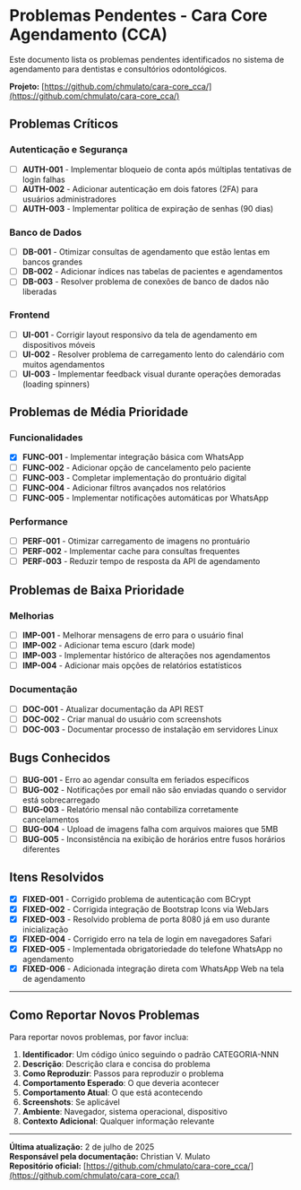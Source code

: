 # Problemas Pendentes - Cara Core Agendamento (CCA)

Este documento lista os problemas pendentes identificados no sistema de agendamento para dentistas e consultórios odontológicos.

**Projeto:** [https://github.com/chmulato/cara-core_cca/](https://github.com/chmulato/cara-core_cca/)

## Problemas Críticos

### Autenticação e Segurança

- [ ] **AUTH-001** - Implementar bloqueio de conta após múltiplas tentativas de login falhas
- [ ] **AUTH-002** - Adicionar autenticação em dois fatores (2FA) para usuários administradores
- [ ] **AUTH-003** - Implementar política de expiração de senhas (90 dias)

### Banco de Dados

- [ ] **DB-001** - Otimizar consultas de agendamento que estão lentas em bancos grandes
- [ ] **DB-002** - Adicionar índices nas tabelas de pacientes e agendamentos
- [ ] **DB-003** - Resolver problema de conexões de banco de dados não liberadas

### Frontend

- [ ] **UI-001** - Corrigir layout responsivo da tela de agendamento em dispositivos móveis
- [ ] **UI-002** - Resolver problema de carregamento lento do calendário com muitos agendamentos
- [ ] **UI-003** - Implementar feedback visual durante operações demoradas (loading spinners)

## Problemas de Média Prioridade

### Funcionalidades

- [x] **FUNC-001** - Implementar integração básica com WhatsApp
- [ ] **FUNC-002** - Adicionar opção de cancelamento pelo paciente
- [ ] **FUNC-003** - Completar implementação do prontuário digital
- [ ] **FUNC-004** - Adicionar filtros avançados nos relatórios
- [ ] **FUNC-005** - Implementar notificações automáticas por WhatsApp

### Performance

- [ ] **PERF-001** - Otimizar carregamento de imagens no prontuário
- [ ] **PERF-002** - Implementar cache para consultas frequentes
- [ ] **PERF-003** - Reduzir tempo de resposta da API de agendamento

## Problemas de Baixa Prioridade

### Melhorias

- [ ] **IMP-001** - Melhorar mensagens de erro para o usuário final
- [ ] **IMP-002** - Adicionar tema escuro (dark mode)
- [ ] **IMP-003** - Implementar histórico de alterações nos agendamentos
- [ ] **IMP-004** - Adicionar mais opções de relatórios estatísticos

### Documentação

- [ ] **DOC-001** - Atualizar documentação da API REST
- [ ] **DOC-002** - Criar manual do usuário com screenshots
- [ ] **DOC-003** - Documentar processo de instalação em servidores Linux

## Bugs Conhecidos

- [ ] **BUG-001** - Erro ao agendar consulta em feriados específicos
- [ ] **BUG-002** - Notificações por email não são enviadas quando o servidor está sobrecarregado
- [ ] **BUG-003** - Relatório mensal não contabiliza corretamente cancelamentos
- [ ] **BUG-004** - Upload de imagens falha com arquivos maiores que 5MB
- [ ] **BUG-005** - Inconsistência na exibição de horários entre fusos horários diferentes

## Itens Resolvidos

- [x] **FIXED-001** - Corrigido problema de autenticação com BCrypt
- [x] **FIXED-002** - Corrigida integração de Bootstrap Icons via WebJars
- [x] **FIXED-003** - Resolvido problema de porta 8080 já em uso durante inicialização
- [x] **FIXED-004** - Corrigido erro na tela de login em navegadores Safari
- [x] **FIXED-005** - Implementada obrigatoriedade do telefone WhatsApp no agendamento
- [x] **FIXED-006** - Adicionada integração direta com WhatsApp Web na tela de agendamento

---

## Como Reportar Novos Problemas

Para reportar novos problemas, por favor inclua:

1. **Identificador**: Um código único seguindo o padrão CATEGORIA-NNN
2. **Descrição**: Descrição clara e concisa do problema
3. **Como Reproduzir**: Passos para reproduzir o problema
4. **Comportamento Esperado**: O que deveria acontecer
5. **Comportamento Atual**: O que está acontecendo
6. **Screenshots**: Se aplicável
7. **Ambiente**: Navegador, sistema operacional, dispositivo
8. **Contexto Adicional**: Qualquer informação relevante

---

**Última atualização:** 2 de julho de 2025  
**Responsável pela documentação:** Christian V. Mulato  
**Repositório oficial:** [https://github.com/chmulato/cara-core_cca/](https://github.com/chmulato/cara-core_cca/)
